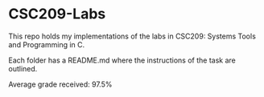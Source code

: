# CSC209-Labs
This repo holds my implementations of the labs in CSC209: Systems Tools and Programming in C. 

Each folder has a README.md where the instructions of the task are outlined.

Average grade received: 97.5%

